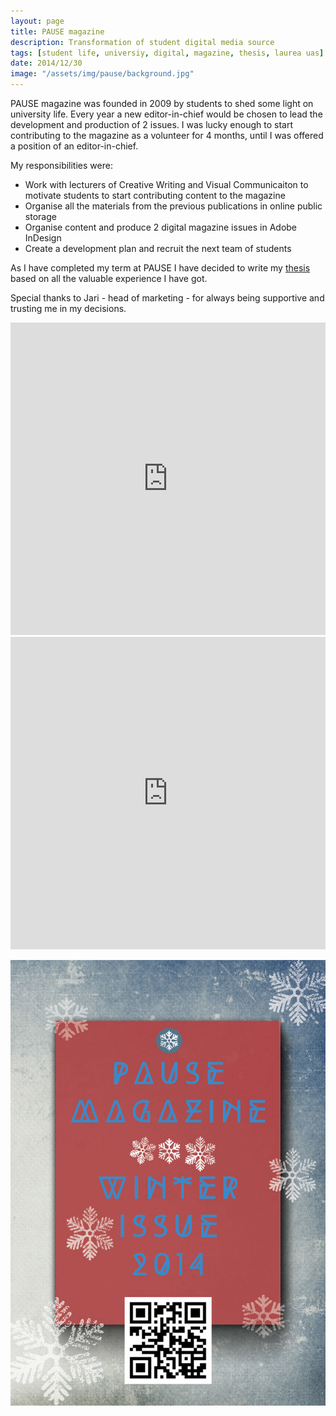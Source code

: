 ```yaml
---
layout: page
title: PAUSE magazine
description: Transformation of student digital media source
tags: [student life, universiy, digital, magazine, thesis, laurea uas]
date: 2014/12/30
image: "/assets/img/pause/background.jpg"
---
```


PAUSE magazine was founded in 2009 by students to shed some light on university life. Every year a new editor-in-chief would be chosen to lead the development and production of 2 issues. I was lucky enough to start contributing to the magazine as a volunteer for 4 months, until I was offered a position of an editor-in-chief. 

My responsibilities were:
- Work with lecturers of Creative Writing and Visual Communicaiton to motivate students to start contributing content to the magazine
- Organise all the materials from the previous publications in online public storage
- Organise content and produce 2 digital magazine issues in Adobe InDesign
- Create a development plan and recruit the next team of students

As I have completed my term at PAUSE I have decided to write my [thesis](https://www.theseus.fi/handle/10024/97926) based on all the valuable experience I have got. 

Special thanks to Jari - head of marketing - for always being supportive and trusting me in my decisions.

<iframe src="https://e.issuu.com/embed.html#5126100/12083601" frameborder="0" allowfullscreen="" style="width:100%; height:500px;" class="embed-content"></iframe>

<iframe src="https://e.issuu.com/embed.html#5126100/12083770" frameborder="0" allowfullscreen="" style="width:100%; height:500px;" class="embed-content"></iframe>

![poster](/assets/img/pause/poster.jpg)

